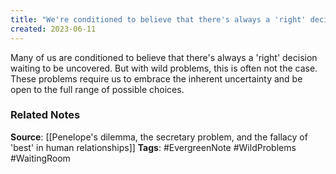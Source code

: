 ```yaml
---
title: "We're conditioned to believe that there's always a 'right' decision, but with wild problems, this is often not the case"
created: 2023-06-11
---
```


Many of us are conditioned to believe that there's always a 'right' decision waiting to be uncovered. But with wild problems, this is often not the case. These problems require us to embrace the inherent uncertainty and be open to the full range of possible choices.

### Related Notes
**Source**: [[Penelope's dilemma, the secretary problem, and the fallacy of 'best' in human relationships]]
**Tags**: #EvergreenNote #WildProblems #WaitingRoom 
